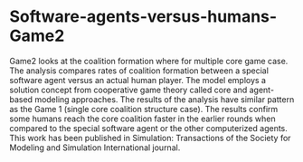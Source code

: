 # Software-agents-versus-humans-Game2

Game2 looks at the coalition formation where for multiple core game case. The analysis compares rates of coalition formation between a special software agent versus an actual human player. The model employs a solution concept from cooperative game theory called core and agent-based modeling approaches. The results of the analysis have similar pattern as the Game 1 (single core coalition structure case). The results confirm some humans reach the core coalition faster in the earlier rounds when compared to the special software agent or the other computerized agents. This work has been published in Simulation: Transactions of the Society for Modeling and Simulation International journal.
